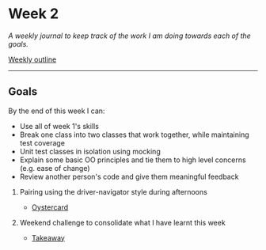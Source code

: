 # Week 2

_A weekly journal to keep track of the work I am doing towards each of the goals._

[Weekly outline](https://github.com/makersacademy/course/blob/master/week_outlines.md/)

------

## Goals

By the end of this week I can:

* Use all of week 1's skills 
* Break one class into two classes that work together, while maintaining test coverage
* Unit test classes in isolation using mocking
* Explain some basic OO principles and tie them to high level concerns (e.g. ease of change)
* Review another person's code and give them meaningful feedback

1. Pairing using the driver-navigator style during afternoons
    - [Oystercard](https://github.com/nelsonclaire/Portfolio/blob/master/projects/oystercard.md)

2. Weekend challenge to consolidate what I have learnt this week
    - [Takeaway](https://github.com/nelsonclaire/Portfolio/blob/master/projects/takeaway.md)


